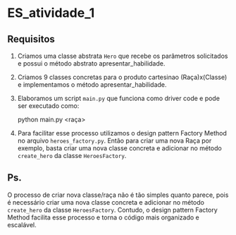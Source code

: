 # ES_atividade_1

## Requisitos

1. Criamos uma classe abstrata `Hero` que recebe os parâmetros solicitados e possui o método abstrato apresentar_habilidade.

2. Criamos 9 classes concretas para o produto cartesinao (Raça)x(Classe) e implementamos o método apresentar_habilidade.

3. Elaboramos um script `main.py` que funciona como driver code e pode ser executado como:

    python main.py <raça> <classe> <nome>

4. Para facilitar esse processo utilizamos o design pattern Factory Method no arquivo `heroes_factory.py`. Então para criar uma nova Raça por exemplo, basta criar uma nova classe concreta e adicionar no método `create_hero` da classe `HeroesFactory`.


## Ps.

O processo de criar nova classe/raça não é tão simples quanto parece, pois é necessário criar uma nova classe concreta e adicionar no método `create_hero` da classe `HeroesFactory`. Contudo, o design pattern Factory Method facilita esse processo e torna o código mais organizado e escalável.
